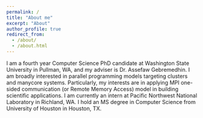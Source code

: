 ```yaml
---
permalink: /
title: "About me"
excerpt: "About"
author_profile: true
redirect_from: 
  - /about/
  - /about.html
---
```


I am a fourth year Computer Science PhD candidate at Washington State University in Pullman, WA, and my adviser is Dr. Assefaw Gebremedhin. I am broadly interested in parallel programming models targeting clusters and manycore systems. Particularly, my interests are in applying MPI one-sided communication (or Remote Memory Access) model in building scientific applications. I am currently an intern at Pacific Northwest National Laboratory in Richland, WA. I hold an MS degree in Computer Science from University of Houston in Houston, TX.
